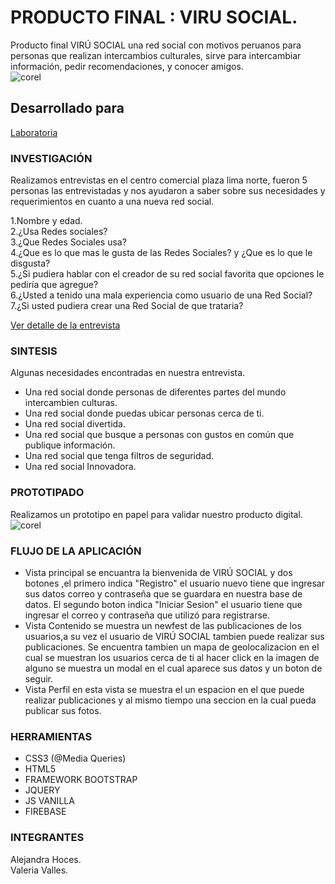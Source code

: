 # PRODUCTO FINAL : VIRU SOCIAL.

Producto final VIRÚ SOCIAL una red social con motivos peruanos para personas que realizan intercambios culturales, sirve para intercambiar información, pedir recomendaciones, y conocer amigos.  
![corel](https://user-images.githubusercontent.com/31807340/39160264-e9f25e28-472f-11e8-974b-36c5ae1f8982.png)

## Desarrollado para 
[Laboratoria](http://laboratoria.la)  

### INVESTIGACIÓN  
Realizamos entrevistas en el centro comercial plaza lima norte, fueron 5 personas las entrevistadas y nos ayudaron a saber sobre sus necesidades y requerimientos en cuanto a una nueva red social.  

1.Nombre y edad.  
2.¿Usa Redes sociales?  
3.¿Que Redes Sociales usa?  
4.¿Que es lo que mas le gusta de las Redes Sociales? y ¿Que es lo que le disgusta?  
5.¿Si pudiera hablar con el creador de su red social favorita que opciones le pediría que agregue?  
6.¿Usted a tenido una mala experiencia como usuario de una Red Social?  
7.¿Si usted pudiera crear una Red Social de que trataria?  

[Ver detalle de la entrevista](https://trello.com/c/HiNz79AQ/5-d%C3%ADa-1preguntas-de-la-entrevista-identificar-una-necesidad-empatizar)  

### SINTESIS
Algunas necesidades encontradas en nuestra entrevista.  

- Una red social donde personas de diferentes partes del mundo intercambien culturas.  
- Una red social donde puedas ubicar personas cerca de ti.  
- Una red social divertida.  
- Una red social que busque a personas con gustos en común que publique información.  
- Una red social que tenga filtros de seguridad.  
- Una red social Innovadora.  

### PROTOTIPADO  

Realizamos un prototipo en papel para validar nuestro producto digital.  
![corel](https://user-images.githubusercontent.com/31807340/39161641-5494e82a-4737-11e8-97c5-dbedfff5f573.png)

### FLUJO DE LA APLICACIÓN
- Vista principal se encuantra la bienvenida de VIRÚ SOCIAL y dos botones ,el primero indica "Registro" el usuario nuevo tiene que ingresar sus datos correo y contraseña que se guardara en nuestra base de datos. El segundo boton indica "Iniciar Sesion" el usuario tiene que ingresar el correo y contraseña que utilizó para registrarse.
- Vista Contenido se muestra un newfest de las publicaciones de los usuarios,a su vez el usuario de VIRÚ SOCIAL tambien puede realizar sus publicaciones. Se encuentra tambien un mapa de geolocalizacion en el cual se muestran los usuarios cerca de ti al hacer click en la imagen de alguno se muestra un modal en el cual aparece sus datos y un boton de seguir.
- Vista Perfil en esta vista se muestra el un espacion en el que puede realizar publicaciones y al mismo tiempo una seccion en la cual pueda publicar sus fotos.

### HERRAMIENTAS
- CSS3 (@Media Queries)  
- HTML5  
- FRAMEWORK BOOTSTRAP  
- JQUERY  
- JS VANILLA  
- FIREBASE

### INTEGRANTES  
Alejandra Hoces.  
Valeria Valles.
